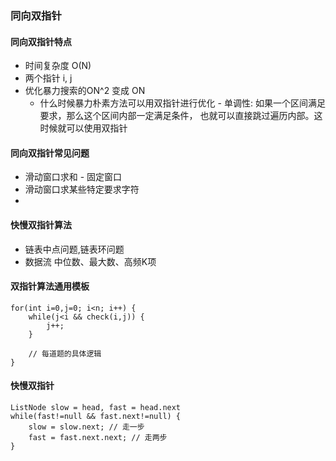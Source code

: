 ### 同向双指针
#### 同向双指针特点
- 时间复杂度 O(N)
- 两个指针 i, j 
- 优化暴力搜索的ON^2 变成 ON
    - 什么时候暴力朴素方法可以用双指针进行优化 - 单调性: 如果一个区间满足要求，那么这个区间内部一定满足条件，
    也就可以直接跳过遍历内部。这时候就可以使用双指针
#### 同向双指针常见问题
- 滑动窗口求和 - 固定窗口
- 滑动窗口求某些特定要求字符
- 

#### 快慢双指针算法
- 链表中点问题,链表环问题
- 数据流 中位数、最大数、高频K项
#### 双指针算法通用模板

```
for(int i=0,j=0; i<n; i++) {
    while(j<i && check(i,j)) {
        j++;
    }

    // 每道题的具体逻辑
}

```
#### 快慢双指针
```
ListNode slow = head, fast = head.next
while(fast!=null && fast.next!=null) {
    slow = slow.next; // 走一步
    fast = fast.next.next; // 走两步
}
```